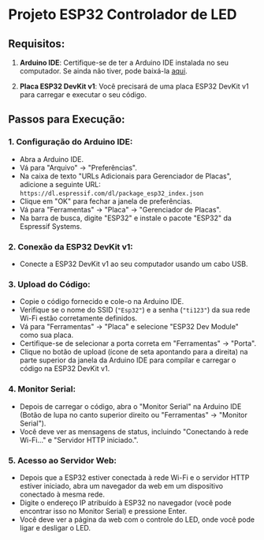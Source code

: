 ﻿# Projeto ESP32 Controlador de LED

## Requisitos:

1. **Arduino IDE**: Certifique-se de ter a Arduino IDE instalada no seu computador. Se ainda não tiver, pode baixá-la [aqui](https://www.arduino.cc/en/software).

2. **Placa ESP32 DevKit v1**: Você precisará de uma placa ESP32 DevKit v1 para carregar e executar o seu código.

## Passos para Execução:

### 1. Configuração do Arduino IDE:

- Abra a Arduino IDE.
- Vá para "Arquivo" -> "Preferências".
- Na caixa de texto "URLs Adicionais para Gerenciador de Placas", adicione a seguinte URL: `https://dl.espressif.com/dl/package_esp32_index.json`
- Clique em "OK" para fechar a janela de preferências.
- Vá para "Ferramentas" -> "Placa" -> "Gerenciador de Placas".
- Na barra de busca, digite "ESP32" e instale o pacote "ESP32" da Espressif Systems.

### 2. Conexão da ESP32 DevKit v1:

- Conecte a ESP32 DevKit v1 ao seu computador usando um cabo USB.

### 3. Upload do Código:

- Copie o código fornecido e cole-o na Arduino IDE.
- Verifique se o nome do SSID (`"Esp32"`) e a senha (`"ti123"`) da sua rede Wi-Fi estão corretamente definidos.
- Vá para "Ferramentas" -> "Placa" e selecione "ESP32 Dev Module" como sua placa.
- Certifique-se de selecionar a porta correta em "Ferramentas" -> "Porta".
- Clique no botão de upload (ícone de seta apontando para a direita) na parte superior da janela da Arduino IDE para compilar e carregar o código na ESP32 DevKit v1.

### 4. Monitor Serial:

- Depois de carregar o código, abra o "Monitor Serial" na Arduino IDE (Botão de lupa no canto superior direito ou "Ferramentas" -> "Monitor Serial").
- Você deve ver as mensagens de status, incluindo "Conectando à rede Wi-Fi..." e "Servidor HTTP iniciado.".

### 5. Acesso ao Servidor Web:

- Depois que a ESP32 estiver conectada à rede Wi-Fi e o servidor HTTP estiver iniciado, abra um navegador da web em um dispositivo conectado à mesma rede.
- Digite o endereço IP atribuído à ESP32 no navegador (você pode encontrar isso no Monitor Serial) e pressione Enter.
- Você deve ver a página da web com o controle do LED, onde você pode ligar e desligar o LED.
